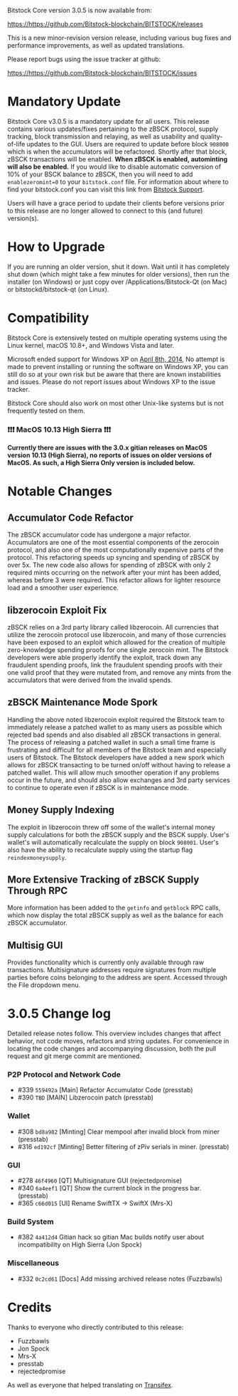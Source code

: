 Bitstock Core version 3.0.5 is now available from:

  <https://https://github.com/Bitstock-blockchain/BITSTOCK/releases>

This is a new minor-revision version release, including various bug fixes and
performance improvements, as well as updated translations.

Please report bugs using the issue tracker at github:

  <https://https://github.com/Bitstock-blockchain/BITSTOCK/issues>


Mandatory Update
==============

Bitstock Core v3.0.5 is a mandatory update for all users. This release contains various updates/fixes pertaining to the zBSCK protocol, supply tracking, block transmission and relaying, as well as usability and quality-of-life updates to the GUI. Users are required to update before block `908000` which is when the accumulators will be refactored. Shortly after that block, zBSCK transactions will be enabled. **When zBSCK is enabled, autominting will also be enabled.** If you would like to disable automatic conversion of 10% of your BSCK balance to zBSCK, then you will need to add `enablezeromint=0` to your `bitstock.conf` file. For information about where to find your bitstock.conf you can visit this link from [Bitstock Support](https://bitstock.freshdesk.com/support/solutions/articles/30000004664-where-are-my-wallet-dat-blockchain-and-configuration-conf-files-located-).

Users will have a grace period to update their clients before versions prior to this release are no longer allowed to connect to this (and future) version(s).


How to Upgrade
==============

If you are running an older version, shut it down. Wait until it has completely shut down (which might take a few minutes for older versions), then run the installer (on Windows) or just copy over /Applications/Bitstock-Qt (on Mac) or bitstockd/bitstock-qt (on Linux).


Compatibility
==============

Bitstock Core is extensively tested on multiple operating systems using
the Linux kernel, macOS 10.8+, and Windows Vista and later.

Microsoft ended support for Windows XP on [April 8th, 2014](https://www.microsoft.com/en-us/WindowsForBusiness/end-of-xp-support),
No attempt is made to prevent installing or running the software on Windows XP, you
can still do so at your own risk but be aware that there are known instabilities and issues.
Please do not report issues about Windows XP to the issue tracker.

Bitstock Core should also work on most other Unix-like systems but is not
frequently tested on them.

### :exclamation::exclamation::exclamation: MacOS 10.13 High Sierra :exclamation::exclamation::exclamation:

**Currently there are issues with the 3.0.x gitian releases on MacOS version 10.13 (High Sierra), no reports of issues on older versions of MacOS. As such, a High Sierra Only version is included below.**


Notable Changes
===============

Accumulator Code Refactor
---------------------
The zBSCK accumulator code has undergone a major refactor. Accumulators are one of the most essential components of the zerocoin protocol, and also one of the most computationally expensive parts of the protocol. This refactoring speeds up syncing and spending of zBSCK by over 5x. The new code also allows for spending of zBSCK with only 2 required mints occurring on the network after your mint has been added, whereas before 3 were required. This refactor allows for lighter resource load and a smoother user experience.

libzerocoin Exploit Fix
---------------------
zBSCK relies on a 3rd party library called libzerocoin. All currencies that utilize the zerocoin protocol use libzerocoin, and many of those currencies have been exposed to an exploit which allowed for the creation of multiple zero-knowledge spending proofs for one single zerocoin mint. The Bitstock developers were able properly identify the exploit, track down any fraudulent spending proofs, link the fraudulent spending proofs with their one valid proof that they were mutated from, and remove any mints from the accumulators that were derived from the invalid spends. 

zBSCK Maintenance Mode Spork
---------------------
Handling the above noted libzerocoin exploit required the Bitstock team to immediately release a patched wallet to as many users as possible which rejected bad spends and also disabled all zBSCK transactions in general. The process of releasing a patched wallet in such a small time frame is frustrating and difficult for all members of the Bitstock team and especially users of Bitstock. The Bitstock developers have added a new spork which allows for zBSCK transacting to be turned on/off without having to release a patched wallet. This will allow much smoother operation if any problems occur in the future, and should also allow exchanges and 3rd party services to continue to operate even if zBSCK is in maintenance mode.

Money Supply Indexing
---------------------
The exploit in libzerocoin threw off some of the wallet's internal money supply calculations for both the zBSCK supply and the BSCK supply. User's wallet's will automatically recalculate the supply on block `908001`. User's also have the ability to recalculate supply using the startup flag `reindexmoneysupply`.

More Extensive Tracking of zBSCK Supply Through RPC
---------------------
More information has been added to the `getinfo` and `getblock` RPC calls, which now display the total zBSCK supply as well as the balance for each zBSCK accumulator.

Multisig GUI
---------------------
Provides functionality which is currently only available through raw transactions. Multisignature addresses require signatures from multiple parties before coins belonging to the address are spent. Accessed through the File dropdown menu.


3.0.5 Change log
=================

Detailed release notes follow. This overview includes changes that affect
behavior, not code moves, refactors and string updates. For convenience in locating
the code changes and accompanying discussion, both the pull request and
git merge commit are mentioned.

### P2P Protocol and Network Code
- #339 `559492a` [Main] Refactor Accumulator Code (presstab)
- #390 `TBD` [MAIN] Libzerocoin patch (presstab)

### Wallet
- #308 `bd8a982` [Minting] Clear mempool after invalid block from miner (presstab)
- #316 `ed192cf` [Minting] Better filtering of zPiv serials in miner. (presstab)

### GUI
- #278 `46f4960` [QT] Multisignature GUI (rejectedpromise)
- #340 `6a4eef1` [QT] Show the current block in the progress bar. (presstab)
- #365 `c66d015` [UI] Rename SwiftTX -> SwiftX (Mrs-X)

### Build System
- #382 `4a412d4` Gitian hack so gitian Mac builds notify user about incompatibility on High Sierra (Jon Spock)

### Miscellaneous
- #332 `0c2cd61` [Docs] Add missing archived release notes (Fuzzbawls)

Credits
=======

Thanks to everyone who directly contributed to this release:
- Fuzzbawls
- Jon Spock
- Mrs-X
- presstab
- rejectedpromise

As well as everyone that helped translating on [Transifex](https://www.transifex.com/projects/p/bitstock-bitstock-translations/).